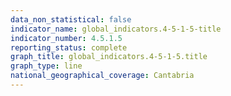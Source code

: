 ```yaml
---
data_non_statistical: false
indicator_name: global_indicators.4-5-1-5-title
indicator_number: 4.5.1.5
reporting_status: complete
graph_title: global_indicators.4-5-1-5.title
graph_type: line
national_geographical_coverage: Cantabria
---
```

